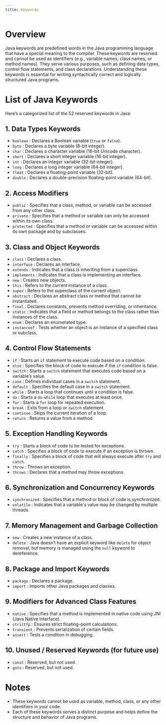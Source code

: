 ```yaml
---
title: Keywords
---
```


# Overview
Java keywords are predefined words in the Java programming language that have a special meaning to the compiler. These keywords are reserved and cannot be used as identifiers (e.g., variable names, class names, or method names). They serve various purposes, such as defining data types, control flow statements, and class declarations. Understanding these keywords is essential for writing syntactically correct and logically structured Java programs.

# List of Java Keywords
Here’s a categorized list of the 52 reserved keywords in Java:

## 1. **Data Types Keywords**
- `boolean` : Declares a Boolean variable (`true` or `false`).
- `byte` : Declares a byte variable (8-bit integer).
- `char` : Declares a character variable (16-bit Unicode character).
- `short` : Declares a short integer variable (16-bit integer).
- `int` : Declares an integer variable (32-bit integer).
- `long` : Declares a long integer variable (64-bit integer).
- `float` : Declares a floating-point variable (32-bit).
- `double` : Declares a double-precision floating-point variable (64-bit).

## 2. **Access Modifiers**
- `public` : Specifies that a class, method, or variable can be accessed from any other class.
- `private` : Specifies that a method or variable can only be accessed within its own class.
- `protected` : Specifies that a method or variable can be accessed within its own package and by subclasses.

## 3. **Class and Object Keywords**
- `class` : Declares a class.
- `interface` : Declares an interface.
- `extends` : Indicates that a class is inheriting from a superclass.
- `implements` : Indicates that a class is implementing an interface.
- `new` : Creates new objects.
- `this` : Refers to the current instance of a class.
- `super` : Refers to the superclass of the current object.
- `abstract` : Declares an abstract class or method that cannot be instantiated.
- `final` : Declares constants, prevents method overriding, or inheritance.
- `static` : Indicates that a field or method belongs to the class rather than instances of the class.
- `enum` : Declares an enumerated type.
- `instanceof` : Tests whether an object is an instance of a specified class or subclass.

## 4. **Control Flow Statements**
- `if` : Starts an `if` statement to execute code based on a condition.
- `else` : Specifies the block of code to execute if the `if` condition is false.
- `switch` : Starts a `switch` statement that executes code based on a variable’s value.
- `case` : Defines individual cases in a `switch` statement.
- `default` : Specifies the default case in a `switch` statement.
- `while` : Starts a loop that continues until a condition is false.
- `do` : Starts a `do-while` loop that executes at least once.
- `for` : Starts a `for` loop for repeated execution.
- `break` : Exits from a loop or `switch` statement.
- `continue` : Skips the current iteration of a loop.
- `return` : Returns a value from a method.

## 5. **Exception Handling Keywords**
- `try` : Starts a block of code to be tested for exceptions.
- `catch` : Specifies a block of code to execute if an exception is thrown.
- `finally` : Specifies a block of code that will always execute after `try` and `catch`.
- `throw` : Throws an exception.
- `throws` : Declares that a method may throw exceptions.

## 6. **Synchronization and Concurrency Keywords**
- `synchronized` : Specifies that a method or block of code is synchronized.
- `volatile` : Indicates that a variable's value may be changed by multiple threads.

## 7. **Memory Management and Garbage Collection**
- `new` : Creates a new instance of a class.
- `delete` : Java doesn’t have an explicit keyword like `delete` for object removal, but memory is managed using the `null` keyword to dereference.

## 8. **Package and Import Keywords**
- `package` : Declares a package.
- `import` : Imports other Java packages and classes.

## 9. **Modifiers for Advanced Class Features**
- `native` : Specifies that a method is implemented in native code using JNI (Java Native Interface).
- `strictfp` : Ensures strict floating-point calculations.
- `transient` : Prevents serialization of certain fields.
- `assert` : Tests a condition in debugging.

## 10. **Unused / Reserved Keywords (for future use)**
- `const` : Reserved, but not used.
- `goto` : Reserved, but not used.

# Notes
- These keywords cannot be used as variable, method, class, or any other identifiers in your code.
- Each of these keywords serves a distinct purpose and helps define the structure and behavior of Java programs.
